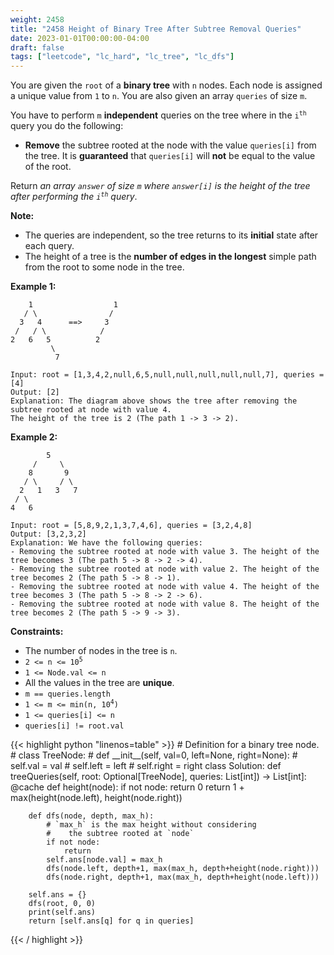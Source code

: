 ```yaml
---
weight: 2458
title: "2458 Height of Binary Tree After Subtree Removal Queries"
date: 2023-01-01T00:00:00-04:00
draft: false
tags: ["leetcode", "lc_hard", "lc_tree", "lc_dfs"]
---
```


You are given the `root` of a **binary tree** with `n` nodes. Each node is assigned a unique value from `1` to `n`. You are also given an array `queries` of size `m`.

You have to perform `m` **independent** queries on the tree where in the <code>i<sup>th</sup></code> query you do the following:

- **Remove** the subtree rooted at the node with the value `queries[i]` from the tree. It is **guaranteed** that `queries[i]` will **not** be equal to the value of the root.

Return *an array `answer` of size `m` where `answer[i]` is the height of the tree after performing the <code>i<sup>th</sup></code> query*.

**Note:**
- The queries are independent, so the tree returns to its **initial** state after each query.
- The height of a tree is the **number of edges in the longest** simple path from the root to some node in the tree.

**Example 1:**
```
    1                  1
   / \                /
  3   4      ==>     3
 /   / \            /
2   6   5          2
         \
          7

Input: root = [1,3,4,2,null,6,5,null,null,null,null,null,7], queries = [4]
Output: [2]
Explanation: The diagram above shows the tree after removing the subtree rooted at node with value 4.
The height of the tree is 2 (The path 1 -> 3 -> 2).
```
**Example 2:**
```
        5
     /     \
    8       9
   / \     / \
  2   1   3   7
 / \
4   6

Input: root = [5,8,9,2,1,3,7,4,6], queries = [3,2,4,8]
Output: [3,2,3,2]
Explanation: We have the following queries:
- Removing the subtree rooted at node with value 3. The height of the tree becomes 3 (The path 5 -> 8 -> 2 -> 4).
- Removing the subtree rooted at node with value 2. The height of the tree becomes 2 (The path 5 -> 8 -> 1).
- Removing the subtree rooted at node with value 4. The height of the tree becomes 3 (The path 5 -> 8 -> 2 -> 6).
- Removing the subtree rooted at node with value 8. The height of the tree becomes 2 (The path 5 -> 9 -> 3).
```

**Constraints:**
- The number of nodes in the tree is `n`.
- <code>2 <= n <= 10<sup>5</sup></code>
- `1 <= Node.val <= n`
- All the values in the tree are **unique**.
- `m == queries.length`
- <code>1 <= m <= min(n, 10<sup>4</sup>)</code>
- `1 <= queries[i] <= n`
- `queries[i] != root.val`

<div class="tabs"></div>
<div class="tab-content">
<div id="python" class="lang">
{{< highlight python "linenos=table" >}}
# Definition for a binary tree node.
# class TreeNode:
#     def __init__(self, val=0, left=None, right=None):
#         self.val = val
#         self.left = left
#         self.right = right
class Solution:
    def treeQueries(self, root: Optional[TreeNode], queries: List[int]) -> List[int]:
        @cache
        def height(node):
            if not node:
                return 0
            return 1 + max(height(node.left), height(node.right))

        def dfs(node, depth, max_h):
            # `max_h` is the max height without considering
            #    the subtree rooted at `node`
            if not node:
                return
            self.ans[node.val] = max_h
            dfs(node.left, depth+1, max(max_h, depth+height(node.right)))
            dfs(node.right, depth+1, max(max_h, depth+height(node.left)))
        
        self.ans = {}
        dfs(root, 0, 0)
        print(self.ans)
        return [self.ans[q] for q in queries]
{{< / highlight >}}
</div>
</div>
